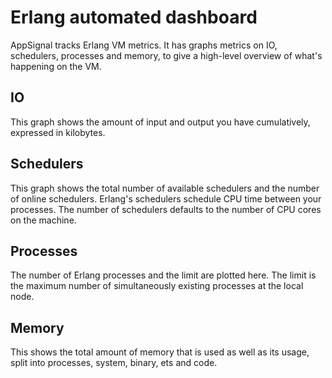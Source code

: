 # Erlang automated dashboard

AppSignal tracks Erlang VM metrics.
It has graphs metrics on IO, schedulers, processes and memory, to give a high-level overview of what's happening on the VM.

## IO

This graph shows the amount of input and output you have cumulatively, expressed in kilobytes.

## Schedulers

This graph shows the total number of available schedulers and the number of online schedulers.
Erlang's schedulers schedule CPU time between your processes.
The number of schedulers defaults to the number of CPU cores on the machine.

## Processes

The number of Erlang processes and the limit are plotted here.
The limit is the maximum number of simultaneously existing processes at the local node.

## Memory

This shows the total amount of memory that is used as well as its usage, split into processes, system, binary, ets and code.
